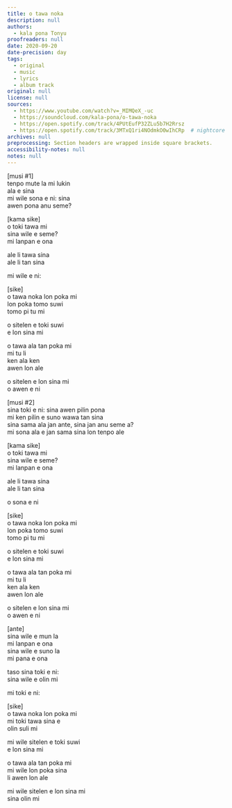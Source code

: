 ```yaml
---
title: o tawa noka
description: null
authors:
  - kala pona Tonyu
proofreaders: null
date: 2020-09-20
date-precision: day
tags:
  - original
  - music
  - lyrics
  - album track
original: null
license: null
sources:
  - https://www.youtube.com/watch?v=_MIMQeX_-uc
  - https://soundcloud.com/kala-pona/o-tawa-noka
  - https://open.spotify.com/track/4PUtEufP32ZLu5b7H2Rrsz
  - https://open.spotify.com/track/3MTxQ1ri4NOdmkO0wIhCRp  # nightcore
archives: null
preprocessing: Section headers are wrapped inside square brackets.
accessibility-notes: null
notes: null
---
```


\[musi #1]  \
tenpo mute la mi lukin  \
ala e sina  \
mi wile sona e ni: sina  \
awen pona anu seme?

\[kama sike]  \
o toki tawa mi  \
sina wile e seme?  \
mi lanpan e ona

ale li tawa sina  \
ale li tan sina

mi wile e ni:

\[sike]  \
o tawa noka lon poka mi  \
lon poka tomo suwi  \
tomo pi tu mi

o sitelen e toki suwi  \
e lon sina mi

o tawa ala tan poka mi  \
mi tu li  \
ken ala ken  \
awen lon ale

o sitelen e lon sina mi  \
o awen e ni

\[musi #2]  \
sina toki e ni: sina awen pilin pona  \
mi ken pilin e suno wawa tan sina  \
sina sama ala jan ante, sina jan anu seme a?  \
mi sona ala e jan sama sina lon tenpo ale

\[kama sike]  \
o toki tawa mi  \
sina wile e seme?  \
mi lanpan e ona

ale li tawa sina  \
ale li tan sina

o sona e ni

\[sike]  \
o tawa noka lon poka mi  \
lon poka tomo suwi  \
tomo pi tu mi

o sitelen e toki suwi  \
e lon sina mi

o tawa ala tan poka mi  \
mi tu li  \
ken ala ken  \
awen lon ale

o sitelen e lon sina mi  \
o awen e ni

\[ante]  \
sina wile e mun la  \
mi lanpan e ona  \
sina wile e suno la  \
mi pana e ona

taso sina toki e ni:  \
sina wile e olin mi

mi toki e ni:

\[sike]  \
o tawa noka lon poka mi  \
mi toki tawa sina e  \
olin suli mi

mi wile sitelen e toki suwi  \
e lon sina mi

o tawa ala tan poka mi  \
mi wile lon poka sina  \
li awen lon ale

mi wile sitelen e lon sina mi  \
sina olin mi

